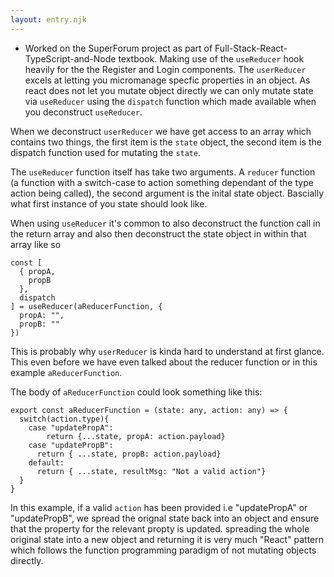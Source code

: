 ```yaml
---
layout: entry.njk
---
```


- Worked on the SuperForum project as part of Full-Stack-React-TypeScript-and-Node textbook. Making use of the `useReducer` hook heavily for the the Register and Login components. The `userReducer` excels at letting you micromanage specfic properties in an object. As react does not let you mutate object directly we can only mutate state via `useReducer` using the `dispatch` function which made available when you deconstruct `useReducer`. 

When we deconstruct `userReducer` we have get access to an array which contains two things, the first item is the `state` object, the second item is the dispatch function used for mutating the `state`. 

The `useReducer` function itself has take two arguments. A `reducer` function (a function with a switch-case to action something dependant of the type action being called), the second argument is the inital state object. Bascially what first instance of you state should look like.

When using `useReducer` it's common to also deconstruct the function call in the return array and also then deconstruct the state object in within that array like so
```
const [
  { propA,
    propB
  },
  dispatch
] = useReducer(aReducerFunction, {
  propA: "",
  propB: ""
})

```
This is probably why `userReducer` is kinda hard to understand at first glance. This even before we have even talked about the reducer function or in this example `aReducerFunction`.

The body of `aReducerFunction` could look something like this:

```
export const aReducerFunction = (state: any, action: any) => {
  switch(action.type){
    case "updatePropA":
        return {...state, propA: action.payload}
    case "updatePropB":
      return { ...state, propB: action.payload}
    default:
      return { ...state, resultMsg: "Not a valid action"}
  }
}

```

In this example, if a valid `action` has been provided i.e "updatePropA" or "updatePropB", we spread the orignal state back into an object and ensure that the property for the relevant propty is updated. spreading the whole original state into a new object and returning it is very much "React" pattern which follows the function programming paradigm of not mutating objects directly.
